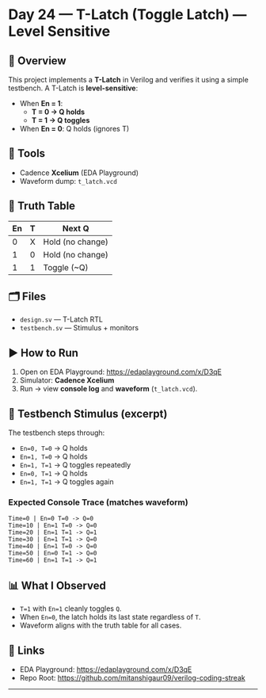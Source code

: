 # Day 24 — T-Latch (Toggle Latch) — Level Sensitive

## 🧠 Overview
This project implements a **T-Latch** in Verilog and verifies it using a simple testbench.
A T-Latch is **level-sensitive**:
- When **En = 1**:
  - **T = 0 → Q holds**
  - **T = 1 → Q toggles**
- When **En = 0**: Q holds (ignores T)

## 🔧 Tools
- Cadence **Xcelium** (EDA Playground)
- Waveform dump: `t_latch.vcd`

## 📐 Truth Table
| En | T | Next Q         |
|----|---|----------------|
| 0  | X | Hold (no change) |
| 1  | 0 | Hold (no change) |
| 1  | 1 | Toggle (~Q)      |

## 🗂 Files
- `design.sv` — T-Latch RTL
- `testbench.sv` — Stimulus + monitors

## ▶️ How to Run
1. Open on EDA Playground: https://edaplayground.com/x/D3qE  
2. Simulator: **Cadence Xcelium**  
3. Run → view **console log** and **waveform** (`t_latch.vcd`).

## 🧪 Testbench Stimulus (excerpt)
The testbench steps through:
- `En=0, T=0`  → Q holds
- `En=1, T=0`  → Q holds
- `En=1, T=1`  → Q toggles repeatedly
- `En=0, T=1`  → Q holds
- `En=1, T=1`  → Q toggles again

### Expected Console Trace (matches waveform)
```
Time=0 | En=0 T=0 -> Q=0
Time=10 | En=1 T=0 -> Q=0
Time=20 | En=1 T=1 -> Q=1
Time=30 | En=1 T=1 -> Q=0
Time=40 | En=1 T=0 -> Q=0
Time=50 | En=0 T=1 -> Q=0
Time=60 | En=1 T=1 -> Q=1
```
## 📊 What I Observed
- `T=1` with `En=1` cleanly toggles `Q`.
- When `En=0`, the latch holds its last state regardless of `T`.
- Waveform aligns with the truth table for all cases.

## 🔗 Links
- EDA Playground: https://edaplayground.com/x/D3qE
- Repo Root: https://github.com/mitanshigaur09/verilog-coding-streak

---
